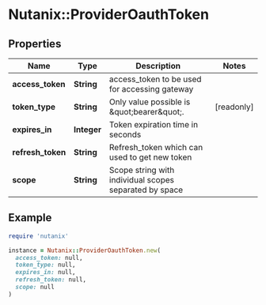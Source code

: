 # Nutanix::ProviderOauthToken

## Properties

| Name | Type | Description | Notes |
| ---- | ---- | ----------- | ----- |
| **access_token** | **String** | access_token to be used for accessing gateway |  |
| **token_type** | **String** | Only value possible is \&quot;bearer\&quot;. | [readonly] |
| **expires_in** | **Integer** | Token expiration time in seconds |  |
| **refresh_token** | **String** | Refresh_token which can used to get new token |  |
| **scope** | **String** | Scope string with individual scopes separated by space |  |

## Example

```ruby
require 'nutanix'

instance = Nutanix::ProviderOauthToken.new(
  access_token: null,
  token_type: null,
  expires_in: null,
  refresh_token: null,
  scope: null
)
```

